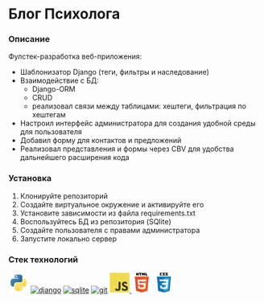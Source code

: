 # Блог Психолога

### Описание
Фулстек-разработка веб-приложения:
- Шаблонизатор Django (теги, фильтры и наследование)
- Взаимодействие с БД: 
  - Django-ORM 
  - CRUD
  - реализовал связи между таблицами: хештеги, фильтрация по хештегам
- Настроил интерфейс администратора для создания удобной среды для пользователя
- Добавил форму для контактов и предложений 
- Реализовал представления и формы через CBV для удобства дальнейшего расширения кода

### Установка

1. Клонируйте репозиторий
2. Создайте виртуальное окружение и активируйте его
3. Установите зависимости из файла requirements.txt 
4. Воспользуйтесь БД из репозитория (SQlite)
5. Создайте пользователя с правами администратора 
6. Запустите локально сервер

### Стек технологий
<p>
    <a href="https://www.python.org" target="_blank" rel="noreferrer"> <img
            src="https://raw.githubusercontent.com/devicons/devicon/master/icons/python/python-original.svg"
            alt="python" width="40" height="40" /></a>
    <a href="https://www.djangoproject.com/" target="_blank" rel="noreferrer"> <img
            src="https://cdn.worldvectorlogo.com/logos/django.svg" alt="django" width="40" height="40" /></a>
    <a href="https://www.sqlite.org/" target="_blank" rel="noreferrer"> <img
            src="https://www.vectorlogo.zone/logos/sqlite/sqlite-icon.svg" alt="sqlite" width="40" height="40" /></a>
    <a href="https://git-scm.com/" target="_blank" rel="noreferrer"> <img
            src="https://www.vectorlogo.zone/logos/git-scm/git-scm-icon.svg" alt="git" width="40" height="40" /></a>
    <a href="https://developer.mozilla.org/en-US/docs/Web/JavaScript" target="_blank" rel="noreferrer"> <img
            src="https://raw.githubusercontent.com/devicons/devicon/master/icons/javascript/javascript-original.svg"
            alt="javascript" width="40" height="40" /> </a>
    <a href="https://www.w3.org/html/" target="_blank" rel="noreferrer"> <img
            src="https://raw.githubusercontent.com/devicons/devicon/master/icons/html5/html5-original-wordmark.svg"
            alt="html5" width="40" height="40" /></a>
    <a href="https://www.w3schools.com/css/" target="_blank" rel="noreferrer"> <img
            src="https://raw.githubusercontent.com/devicons/devicon/master/icons/css3/css3-original-wordmark.svg"
            alt="css3" width="40" height="40" /></a>
</p>


